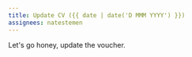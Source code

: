 ```yaml
---
title: Update CV ({{ date | date('D MMM YYYY') }})
assignees: natestemen
---
```


Let's go honey, update the voucher.
